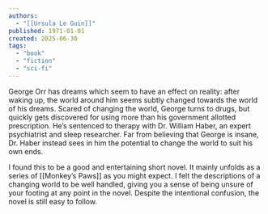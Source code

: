 ```yaml
---
authors:
  - "[[Ursula Le Guin]]"
published: 1971-01-01
created: 2025-06-30
tags:
  - "book"
  - "fiction"
  - "sci-fi"
---
```

George Orr has dreams which seem to have an effect on reality: after waking up, the world around him seems subtly changed towards the world of his dreams. Scared of changing the world, George turns to drugs, but quickly gets discovered for using more than his government allotted prescription. He’s sentenced to therapy with Dr. William Haber, an expert psychiatrist and sleep researcher. Far from believing that George is insane, Dr. Haber instead sees in him the potential to change the world to suit his own ends.

I found this to be a good and entertaining short novel. It mainly unfolds as a series of [[Monkey’s Paws]] as you might expect. I felt the descriptions of a changing world to be well handled, giving you a sense of being unsure of your footing at any point in the novel. Despite the intentional confusion, the novel is still easy to follow.